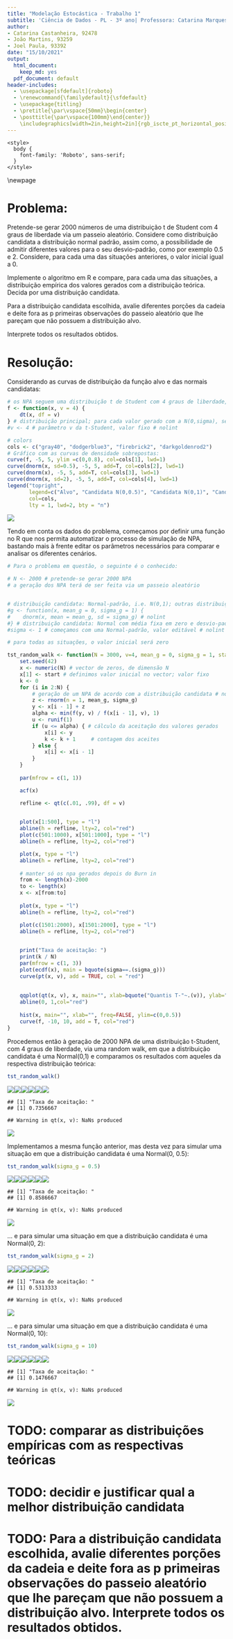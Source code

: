 ```yaml
---
title: "Modelação Estocástica - Trabalho 1"
subtitle: 'Ciência de Dados - PL - 3º ano| Professora: Catarina Marques'
author: 
- Catarina Castanheira, 92478
- João Martins, 93259
- Joel Paula, 93392
date: "15/10/2021"
output:
  html_document: 
    keep_md: yes
  pdf_document: default
header-includes:
  - \usepackage[sfdefault]{roboto}
  - \renewcommand{\familydefault}{\sfdefault}
  - \usepackage{titling}
  - \pretitle{\par\vspace{50mm}\begin{center}
  - \posttitle{\par\vspace{100mm}\end{center}}
    \includegraphics[width=2in,height=2in]{rgb_iscte_pt_horizontal_positive.png}\LARGE\\}
---
```


<!-- get the required files from 3rd party sources -->
<link href='http://fonts.googleapis.com/css?family=Roboto' rel='stylesheet' type='text/css'> <!-- use the font -->

```{=html}
<style>
  body {
    font-family: 'Roboto', sans-serif;
  }
</style>
```
\newpage



# Problema:

Pretende-se gerar 2000 números de uma distribuição t de Student com 4 graus de liberdade via um 
passeio aleatório. Considere como distribuição candidata a distribuição normal padrão, assim como, 
a possibilidade de admitir diferentes valores para o seu desvio-padrão, como por exemplo 0.5 e 2.
Considere, para cada uma das situações anteriores, o valor inicial igual a 0.

Implemente o algoritmo em R e compare, para cada uma das situações, a distribuição empírica dos 
valores gerados com a distribuição teórica. Decida por uma distribuição candidata.

Para a distribuição candidata escolhida, avalie diferentes porções da cadeia e deite fora as p primeiras 
observações do passeio aleatório que lhe pareçam que não possuem a distribuição alvo. 

Interprete todos os resultados obtidos.

# Resolução:

Considerando as curvas de distribuição da função alvo e das normais candidatas:

```r
# os NPA seguem uma distribuição t de Student com 4 graus de liberdade, T(v=4):
f <- function(x, v = 4) {
    dt(x, df = v)
} # distribuição principal; para cada valor gerado com a N(0,sigma), será criada uma T(4) # nolint
#v <- 4 # parâmetro v da t-Student, valor fixo # nolint

# colors
cols <- c("gray40", "dodgerblue3", "firebrick2", "darkgoldenrod2")
# Gráfico com as curvas de densidade sobrepostas:
curve(f, -5, 5, ylim =c(0,0.8), col=cols[1], lwd=1)
curve(dnorm(x, sd=0.5), -5, 5, add=T, col=cols[2], lwd=1)
curve(dnorm(x), -5, 5, add=T, col=cols[3], lwd=1)
curve(dnorm(x, sd=2), -5, 5, add=T, col=cols[4], lwd=1)
legend("topright", 
       legend=c("Alvo", "Candidata N(0,0.5)", "Candidata N(0,1)", "Candidata N(0,2)"), 
       col=cols,
       lty = 1, lwd=2, bty = "n")
```

![](Trabalho-2_files/figure-html/unnamed-chunk-1-1.png)<!-- -->

Tendo em conta os dados do problema, começamos por definir uma função no R que nos permita automatizar o processo de simulação de NPA, bastando mais à frente editar os parâmetros necessários para comparar e analisar os diferentes cenários.


```r
# Para o problema em questão, o seguinte é o conhecido:

# N <- 2000 # pretende-se gerar 2000 NPA
# a geração dos NPA terá de ser feita via um passeio aleatório


# distribuição candidata: Normal-padrão, i.e. N(0,1); outras distribuições candidatas para considerar: N(0, sigma), com sigma a assumir valores por nós designados # nolint
#g <- function(x, mean_g = 0, sigma_g = 1) {
#    dnorm(x, mean = mean_g, sd = sigma_g) # nolint
#} # distribuição candidata: Normal com média fixa em zero e desvio-padrão editável # nolint
#sigma <- 1 # começamos com uma Normal-padrão, valor editável # nolint

# para todas as situações, o valor inicial será zero

tst_random_walk <- function(N = 3000, v=4, mean_g = 0, sigma_g = 1, start = 0) {
    set.seed(42)
    x <- numeric(N) # vector de zeros, de dimensão N
    x[1] <- start # definimos valor inicial no vector; valor fixo
    k <- 0
    for (i in 2:N) {
        # geração de um NPA de acordo com a distribuição candidata # nolint
        z <- rnorm(n = 1, mean_g, sigma_g) 
        y <- x[i - 1] + z
        alpha <- min(f(y, v) / f(x[i - 1], v), 1)
        u <- runif(1)
        if (u <= alpha) { # cálculo da aceitação dos valores gerados
            x[i] <- y
            k <- k + 1     # contagem dos aceites
        } else {
            x[i] <- x[i - 1]
        }
    }
    
    par(mfrow = c(1, 1))

    acf(x)

    refline <- qt(c(.01, .99), df = v)

    
    plot(x[1:500], type = "l")
    abline(h = refline, lty=2, col="red")
    plot(c(501:1000), x[501:1000], type = "l")
    abline(h = refline, lty=2, col="red")

    plot(x, type = "l")
    abline(h = refline, lty=2, col="red")
    
    # manter só os npa gerados depois do Burn in
    from <- length(x)-2000
    to <- length(x)
    x <- x[from:to]
    
    plot(x, type = "l")
    abline(h = refline, lty=2, col="red")

    plot(c(1501:2000), x[1501:2000], type = "l")
    abline(h = refline, lty=2, col="red")
    

    print("Taxa de aceitação: ")
    print(k / N)
    par(mfrow = c(1, 3))
    plot(ecdf(x), main = bquote(sigma==.(sigma_g)))
    curve(pt(x, v), add = TRUE, col = "red")
    
    
    qqplot(qt(x, v), x, main="", xlab=bquote("Quantis T-"~.(v)), ylab="Quantis Amostrais")
    abline(0, 1,col="red")
    
    hist(x, main="", xlab="", freq=FALSE, ylim=c(0,0.5))
    curve(f, -10, 10, add = T, col="red")
}
```

Procedemos então à geração de 2000 NPA de uma distribuição t-Student, com 4 graus de liberdade, via uma random walk, em que a distribuição candidata é uma Normal(0,1) e comparamos os resultados com aqueles da respectiva distribuição teórica:

```r
tst_random_walk()
```

![](Trabalho-2_files/figure-html/unnamed-chunk-3-1.png)<!-- -->![](Trabalho-2_files/figure-html/unnamed-chunk-3-2.png)<!-- -->![](Trabalho-2_files/figure-html/unnamed-chunk-3-3.png)<!-- -->![](Trabalho-2_files/figure-html/unnamed-chunk-3-4.png)<!-- -->![](Trabalho-2_files/figure-html/unnamed-chunk-3-5.png)<!-- -->![](Trabalho-2_files/figure-html/unnamed-chunk-3-6.png)<!-- -->

```
## [1] "Taxa de aceitação: "
## [1] 0.7356667
```

```
## Warning in qt(x, v): NaNs produced
```

![](Trabalho-2_files/figure-html/unnamed-chunk-3-7.png)<!-- -->

Implementamos a mesma função anterior, mas desta vez para simular uma situação em que a distribuição candidata é uma Normal(0, 0.5):

```r
tst_random_walk(sigma_g = 0.5)
```

![](Trabalho-2_files/figure-html/unnamed-chunk-4-1.png)<!-- -->![](Trabalho-2_files/figure-html/unnamed-chunk-4-2.png)<!-- -->![](Trabalho-2_files/figure-html/unnamed-chunk-4-3.png)<!-- -->![](Trabalho-2_files/figure-html/unnamed-chunk-4-4.png)<!-- -->![](Trabalho-2_files/figure-html/unnamed-chunk-4-5.png)<!-- -->![](Trabalho-2_files/figure-html/unnamed-chunk-4-6.png)<!-- -->

```
## [1] "Taxa de aceitação: "
## [1] 0.8586667
```

```
## Warning in qt(x, v): NaNs produced
```

![](Trabalho-2_files/figure-html/unnamed-chunk-4-7.png)<!-- -->


... e para simular uma situação em que a distribuição candidata é uma Normal(0, 2):

```r
tst_random_walk(sigma_g = 2)
```

![](Trabalho-2_files/figure-html/unnamed-chunk-5-1.png)<!-- -->![](Trabalho-2_files/figure-html/unnamed-chunk-5-2.png)<!-- -->![](Trabalho-2_files/figure-html/unnamed-chunk-5-3.png)<!-- -->![](Trabalho-2_files/figure-html/unnamed-chunk-5-4.png)<!-- -->![](Trabalho-2_files/figure-html/unnamed-chunk-5-5.png)<!-- -->![](Trabalho-2_files/figure-html/unnamed-chunk-5-6.png)<!-- -->

```
## [1] "Taxa de aceitação: "
## [1] 0.5313333
```

```
## Warning in qt(x, v): NaNs produced
```

![](Trabalho-2_files/figure-html/unnamed-chunk-5-7.png)<!-- -->

... e para simular uma situação em que a distribuição candidata é uma Normal(0, 10):

```r
tst_random_walk(sigma_g = 10)
```

![](Trabalho-2_files/figure-html/unnamed-chunk-6-1.png)<!-- -->![](Trabalho-2_files/figure-html/unnamed-chunk-6-2.png)<!-- -->![](Trabalho-2_files/figure-html/unnamed-chunk-6-3.png)<!-- -->![](Trabalho-2_files/figure-html/unnamed-chunk-6-4.png)<!-- -->![](Trabalho-2_files/figure-html/unnamed-chunk-6-5.png)<!-- -->![](Trabalho-2_files/figure-html/unnamed-chunk-6-6.png)<!-- -->

```
## [1] "Taxa de aceitação: "
## [1] 0.1476667
```

```
## Warning in qt(x, v): NaNs produced
```

![](Trabalho-2_files/figure-html/unnamed-chunk-6-7.png)<!-- -->

# TODO: comparar as distribuições empíricas com as respectivas teóricas
# TODO: decidir e justificar qual a melhor distribuição candidata
# TODO: Para a distribuição candidata escolhida, avalie diferentes porções da cadeia e deite fora as p primeiras observações do passeio aleatório que lhe pareçam que não possuem a distribuição alvo. Interprete todos os resultados obtidos.
